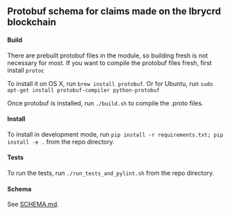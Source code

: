 ## Protobuf schema for claims made on the lbrycrd blockchain

#### Build
There are prebuilt protobuf files in the module, so building fresh is not necessary for most. If you want to compile the protobuf files fresh, first install `protoc`

To install it on OS X, run `brew install protobuf`. Or for Ubuntu, run `sudo apt-get install protobuf-compiler python-protobuf`
 
Once protobuf is installed, run `./build.sh` to compile the .proto files.

#### Install
To install in development mode, run `pip install -r requirements.txt; pip install -e .` from the repo directory.

#### Tests
To run the tests, run `./run_tests_and_pylint.sh` from the repo directory.

#### Schema
See [SCHEMA.md](https://github.com/lbryio/lbryschema/blob/master/SCHEMA.md).
